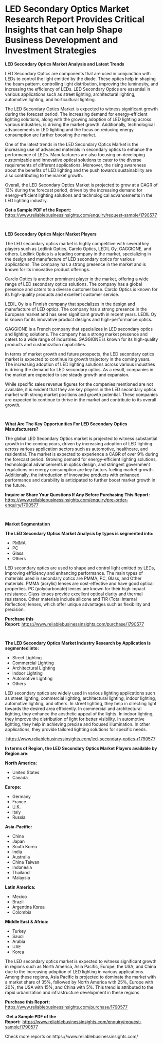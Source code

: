 <p><h1>LED Secondary Optics Market Research Report Provides Critical Insights that can help Shape Business Development and Investment Strategies</h1></p><p><strong>LED Secondary Optics Market Analysis and Latest Trends</strong></p>
<p><p>LED Secondary Optics are components that are used in conjunction with LEDs to control the light emitted by the diode. These optics help in shaping the beam pattern, controlling light distribution, improving the luminosity, and increasing the efficiency of LEDs. LED Secondary Optics are essential in various applications such as street lighting, architectural lighting, automotive lighting, and horticultural lighting.</p><p>The LED Secondary Optics Market is expected to witness significant growth during the forecast period. The increasing demand for energy-efficient lighting solutions, along with the growing adoption of LED lighting across various industries, is driving the market growth. Additionally, technological advancements in LED lighting and the focus on reducing energy consumption are further boosting the market.</p><p>One of the latest trends in the LED Secondary Optics Market is the increasing use of advanced materials in secondary optics to enhance the performance of LEDs. Manufacturers are also focusing on developing customizable and innovative optical solutions to cater to the diverse requirements of different applications. Moreover, the rising awareness about the benefits of LED lighting and the push towards sustainability are also contributing to the market growth.</p><p>Overall, the LED Secondary Optics Market is projected to grow at a CAGR of 13% during the forecast period, driven by the increasing demand for energy-efficient lighting solutions and technological advancements in the LED lighting industry.</p></p>
<p><strong>Get a Sample PDF of the Report:&nbsp;</strong> <a href="https://www.reliablebusinessinsights.com/enquiry/request-sample/1790577">https://www.reliablebusinessinsights.com/enquiry/request-sample/1790577</a></p>
<p>&nbsp;</p>
<p><strong>LED Secondary Optics Major Market Players</strong></p>
<p><p>The LED secondary optics market is highly competitive with several key players such as Ledlink Optics, Carclo Optics, LEDIL Oy, GAGGIONE, and others. Ledlink Optics is a leading company in the market, specializing in the design and manufacture of LED secondary optics for various applications. The company has a strong presence in the market and is known for its innovative product offerings.</p><p>Carclo Optics is another prominent player in the market, offering a wide range of LED secondary optics solutions. The company has a global presence and caters to a diverse customer base. Carclo Optics is known for its high-quality products and excellent customer service.</p><p>LEDIL Oy is a Finnish company that specializes in the design and manufacture of LED optics. The company has a strong presence in the European market and has seen significant growth in recent years. LEDIL Oy is known for its innovative product designs and high-performance optics.</p><p>GAGGIONE is a French company that specializes in LED secondary optics and lighting solutions. The company has a strong market presence and caters to a wide range of industries. GAGGIONE is known for its high-quality products and customization capabilities.</p><p>In terms of market growth and future prospects, the LED secondary optics market is expected to continue its growth trajectory in the coming years. The increasing adoption of LED lighting solutions across various industries is driving the demand for LED secondary optics. As a result, companies in the market are expected to see steady growth and expansion.</p><p>While specific sales revenue figures for the companies mentioned are not available, it is evident that they are key players in the LED secondary optics market with strong market positions and growth potential. These companies are expected to continue to thrive in the market and contribute to its overall growth.</p></p>
<p>&nbsp;</p>
<p><strong>What Are The Key Opportunities For LED Secondary Optics Manufacturers?</strong></p>
<p><p>The global LED Secondary Optics market is projected to witness substantial growth in the coming years, driven by increasing adoption of LED lighting across various application sectors such as automotive, healthcare, and residential. The market is expected to experience a CAGR of over 9% during the forecast period. Growing demand for energy-efficient lighting solutions, technological advancements in optics design, and stringent government regulations on energy consumption are key factors fueling market growth. Additionally, the introduction of innovative products with enhanced performance and durability is anticipated to further boost market growth in the future.</p></p>
<p><strong>Inquire or Share Your Questions If Any Before Purchasing This Report:</strong> <a href="https://www.reliablebusinessinsights.com/enquiry/pre-order-enquiry/1790577">https://www.reliablebusinessinsights.com/enquiry/pre-order-enquiry/1790577</a></p>
<p>&nbsp;</p>
<p><strong>Market Segmentation</strong></p>
<p><strong>The LED Secondary Optics Market Analysis by types is segmented into:</strong></p>
<p><ul><li>PMMA</li><li>PC</li><li>Glass</li><li>Others</li></ul></p>
<p><p>LED secondary optics are used to shape and control light emitted by LEDs, improving efficiency and enhancing performance. The main types of materials used in secondary optics are PMMA, PC, Glass, and Other materials. PMMA (acrylic) lenses are cost-effective and have good optical properties. PC (polycarbonate) lenses are known for their high impact resistance. Glass lenses provide excellent optical clarity and thermal resistance. Other materials include silicone and TIR (Total Internal Reflection) lenses, which offer unique advantages such as flexibility and precision.</p></p>
<p><strong>Purchase this Report:&nbsp;</strong><a href="https://www.reliablebusinessinsights.com/purchase/1790577">https://www.reliablebusinessinsights.com/purchase/1790577</a></p>
<p>&nbsp;</p>
<p><strong>The LED Secondary Optics Market Industry Research by Application is segmented into:</strong></p>
<p><ul><li>Street Lighting</li><li>Commercial Lighting</li><li>Architectural Lighting</li><li>Indoor Lighting</li><li>Automotive Lighting</li><li>Others</li></ul></p>
<p><p>LED secondary optics are widely used in various lighting applications such as street lighting, commercial lighting, architectural lighting, indoor lighting, automotive lighting, and others. In street lighting, they help in directing light towards the desired area efficiently. In commercial and architectural lighting, they enhance the aesthetic appeal of the lights. In indoor lighting, they improve the distribution of light for better visibility. In automotive lighting, they help in achieving precise and focused illumination. In other applications, they provide tailored lighting solutions for specific needs.</p></p>
<p><a href="https://www.reliablebusinessinsights.com/led-secondary-optics-r1790577">&nbsp;https://www.reliablebusinessinsights.com/led-secondary-optics-r1790577</a></p>
<p><strong>In terms of Region, the LED Secondary Optics Market Players available by Region are:</strong></p>
<p>
    <p> <strong> North America: </strong>
        <ul>
            <li>United States</li>
            <li>Canada</li>
        </ul>
        </p> 
    <p> <strong> Europe: </strong>
        <ul>
            <li>Germany</li>
            <li>France</li>
            <li>U.K.</li>
            <li>Italy</li>
            <li>Russia</li>
        </ul>
        </p> 
    <p> <strong> Asia-Pacific: </strong>
        <ul>
            <li>China</li>
            <li>Japan</li>
            <li>South Korea</li>
            <li>India</li>
            <li>Australia</li>
            <li>China Taiwan</li>
            <li>Indonesia</li>
            <li>Thailand</li>
            <li>Malaysia</li>
        </ul>
        </p> 
    <p> <strong> Latin America: </strong>
        <ul>
            <li>Mexico</li>
            <li>Brazil</li>
            <li>Argentina Korea</li>
            <li>Colombia</li>
        </ul>
        </p> 
    <p> <strong> Middle East & Africa: </strong>
        <ul>
            <li>Turkey</li>
            <li>Saudi</li>
            <li>Arabia</li>
            <li>UAE</li>
            <li>Korea</li>
        </ul>
    </p>
    </p>
<p><p>The LED secondary optics market is expected to witness significant growth in regions such as North America, Asia Pacific, Europe, the USA, and China due to the increasing adoption of LED lighting in various applications. Among these regions, Asia Pacific is projected to dominate the market with a market share of 35%, followed by North America with 25%, Europe with 20%, the USA with 15%, and China with 5%. This trend is attributed to the rapid urbanization and infrastructure development in these regions.</p></p>
<p><strong>Purchase this Report: </strong><a href="https://www.reliablebusinessinsights.com/purchase/1790577">https://www.reliablebusinessinsights.com/purchase/1790577</a></p>
<p>&nbsp;<strong>Get a Sample PDF of the Report:&nbsp;&nbsp;</strong><a href="https://www.reliablebusinessinsights.com/enquiry/request-sample/1790577">https://www.reliablebusinessinsights.com/enquiry/request-sample/1790577</a></p>
<p><strong></strong></p>
<p>Check more reports on https://www.reliablebusinessinsights.com/</p>